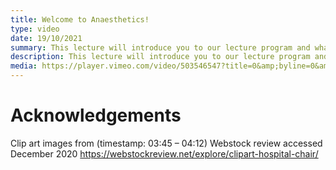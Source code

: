 ```yaml
---
title: Welcome to Anaesthetics!
type: video
date: 19/10/2021
summary: This lecture will introduce you to our lecture program and what we hope you get out of it.
description: This lecture will introduce you to our lecture program and what we hope you get out of it.
media: https://player.vimeo.com/video/503546547?title=0&amp;byline=0&amp;portrait=0
---
```


# Acknowledgements

Clip art images from (timestamp: 03:45 – 04:12)
Webstock review accessed December 2020 https://webstockreview.net/explore/clipart-hospital-chair/

